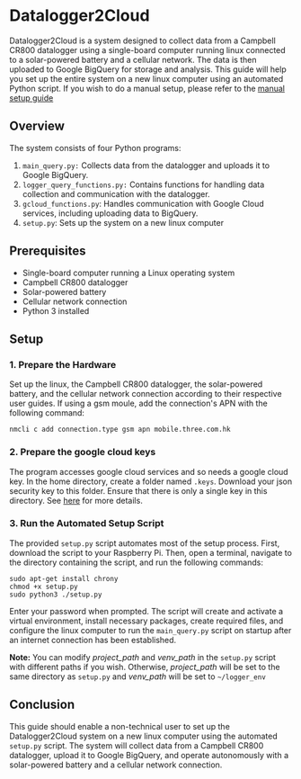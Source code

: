 # Datalogger2Cloud

Datalogger2Cloud is a system designed to collect data from a Campbell CR800 datalogger using a single-board computer running linux connected to a solar-powered battery and a cellular network. The data is then uploaded to Google BigQuery for storage and analysis. This guide will help you set up the entire system on a new linux computer using an automated Python script. If you wish to do a manual setup, please refer to the [manual setup guide](manual_setup.md)

## Overview

The system consists of four Python programs:

1. `main_query.py:` Collects data from the datalogger and uploads it to Google BigQuery.
2. `logger_query_functions.py:` Contains functions for handling data collection and communication with the datalogger.
3. `gcloud_functions.py`: Handles communication with Google Cloud services, including uploading data to BigQuery.
4. `setup.py`: Sets up the system on a new linux computer

## Prerequisites

- Single-board computer running a Linux operating system
- Campbell CR800 datalogger
- Solar-powered battery
- Cellular network connection
- Python 3 installed

## Setup

### 1. Prepare the Hardware

Set up the linux, the Campbell CR800 datalogger, the solar-powered battery, and the cellular network connection according to their respective user guides. If using a gsm moule, add the connection's APN with the following command:

    nmcli c add connection.type gsm apn mobile.three.com.hk

### 2. Prepare the google cloud keys

The program accesses google cloud services and so needs a google cloud key. In the home directory, create a folder named `.keys`. Download your json security key to this folder. Ensure that there is only a single key in this directory. See [here](https://cloud.google.com/iam/docs/keys-create-delete) for more details.

### 3. Run the Automated Setup Script

The provided `setup.py` script automates most of the setup process. First, download the script to your Raspberry Pi. Then, open a terminal, navigate to the directory containing the script, and run the following commands:

    sudo apt-get install chrony
    chmod +x setup.py
    sudo python3 ./setup.py
    

Enter your password when prompted. The script will create and activate a virtual environment, install necessary packages, create required files, and configure the linux computer to run the `main_query.py` script on startup after an internet connection has been established.

**Note:** You can modify *project_path* and *venv_path* in the `setup.py` script with different paths if you wish. Otherwise, *project_path* will be set to the same directory as `setup.py` and *venv_path* will be set to `~/logger_env`

## Conclusion

This guide should enable a non-technical user to set up the Datalogger2Cloud system on a new linux computer using the automated `setup.py` script. The system will collect data from a Campbell CR800 datalogger, upload it to Google BigQuery, and operate autonomously with a solar-powered battery and a cellular network connection.

